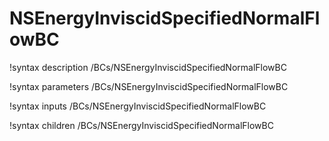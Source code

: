 # NSEnergyInviscidSpecifiedNormalFlowBC

!syntax description /BCs/NSEnergyInviscidSpecifiedNormalFlowBC

!syntax parameters /BCs/NSEnergyInviscidSpecifiedNormalFlowBC

!syntax inputs /BCs/NSEnergyInviscidSpecifiedNormalFlowBC

!syntax children /BCs/NSEnergyInviscidSpecifiedNormalFlowBC
